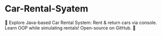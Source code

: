# Car-Rental-Syatem
🚗 Explore Java-based Car Rental System: Rent &amp; return cars via console. Learn OOP while simulating rentals! Open-source on GitHub. 🌟
